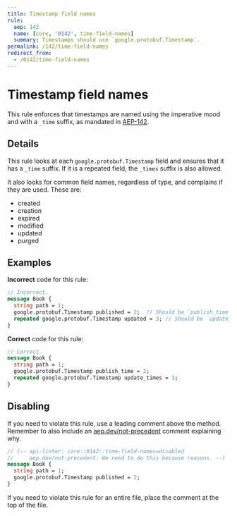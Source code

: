 ```yaml
---
title: Timestamp field names
rule:
  aep: 142
  name: [core, '0142', time-field-names]
  summary: Timestamps should use `google.protobuf.Timestamp`.
permalink: /142/time-field-names
redirect_from:
  - /0142/time-field-names
---
```


# Timestamp field names

This rule enforces that timestamps are named using the imperative mood and with
a `_time` suffix, as mandated in [AEP-142][].

## Details

This rule looks at each `google.protobuf.Timestamp` field and ensures that it
has a `_time` suffix. If it is a repeated field, the `_times` suffix is also
allowed.

It also looks for common field names, regardless of type, and complains if they
are used. These are:

- created
- creation
- expired
- modified
- updated
- purged

## Examples

**Incorrect** code for this rule:

```proto
// Incorrect.
message Book {
  string path = 1;
  google.protobuf.Timestamp published = 2;  // Should be `publish_time`.
  repeated google.protobuf.Timestamp updated = 3; // Should be `update_time` or `update_times`.
}
```

**Correct** code for this rule:

```proto
// Correct.
message Book {
  string path = 1;
  google.protobuf.Timestamp publish_time = 2;
  repeated google.protobuf.Timestamp update_times = 3;
}
```

## Disabling

If you need to violate this rule, use a leading comment above the method.
Remember to also include an [aep.dev/not-precedent][] comment explaining why.

```proto
// (-- api-linter: core::0142::time-field-names=disabled
//     aep.dev/not-precedent: We need to do this because reasons. --)
message Book {
  string path = 1;
  google.protobuf.Timestamp published = 2;
}
```

If you need to violate this rule for an entire file, place the comment at the
top of the file.

[aep-142]: https://aep.dev/142
[aep.dev/not-precedent]: https://aep.dev/not-precedent

